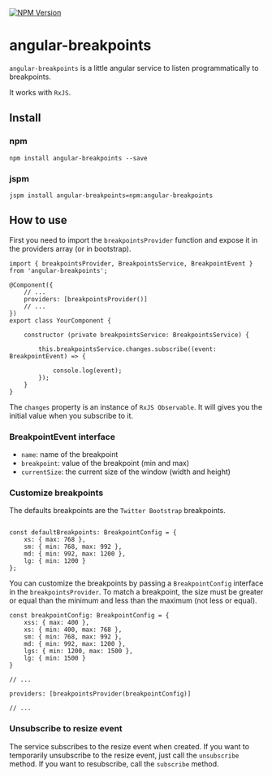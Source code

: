 [![NPM Version](https://img.shields.io/npm/v/angular-breakpoints.svg)](https://npmjs/org/package/angular-breakpoints)

# angular-breakpoints


`angular-breakpoints` is a little angular service to listen programmatically to breakpoints.

It works with `RxJS`.

## Install

### npm

```
npm install angular-breakpoints --save
```

### jspm

```
jspm install angular-breakpoints=npm:angular-breakpoints 
```

## How to use

First you need to import the `breakpointsProvider` function and expose it in the providers array (or in bootstrap).

```
import { breakpointsProvider, BreakpointsService, BreakpointEvent } from 'angular-breakpoints';

@Component({
    // ...
    providers: [breakpointsProvider()]  
    // ...
})
export class YourComponent {

    constructor (private breakpointsService: BreakpointsService) {
        
        this.breakpointsService.changes.subscribe((event: BreakpointEvent) => {
            
            console.log(event);
        });   
    }
}

```

The `changes` property is an instance of `RxJS Observable`. It will gives you the initial value when you subscribe to it.

### BreakpointEvent interface

* `name`: name of the breakpoint
* `breakpoint`: value of the breakpoint (min and max)
* `currentSize`: the current size of the window (width and height)


### Customize breakpoints

The defaults breakpoints are the `Twitter Bootstrap` breakpoints. 

```

const defaultBreakpoints: BreakpointConfig = {
    xs: { max: 768 },
    sm: { min: 768, max: 992 },
    md: { min: 992, max: 1200 },
    lg: { min: 1200 }
};

```

You can customize the breakpoints by passing a `BreakpointConfig` interface in the `breakpointsProvider`.
To match a breakpoint, the size must be greater or equal than the minimum and less than the maximum (not less or equal).


```
const breakpointConfig: BreakpointConfig = {
    xss: { max: 400 },
    xs: { min: 400, max: 768 },
    sm: { min: 768, max: 992 },
    md: { min: 992, max: 1200 },
    lgs: { min: 1200, max: 1500 },
    lg: { min: 1500 }
}

// ...

providers: [breakpointsProvider(breakpointConfig)]

// ...

```

### Unsubscribe to resize event

The service subscribes to the resize event when created.
If you want to temporarily unsubscribe to the resize event, just call the `unsubscribe` method.
If you want to resubscribe, call the `subscribe` method.